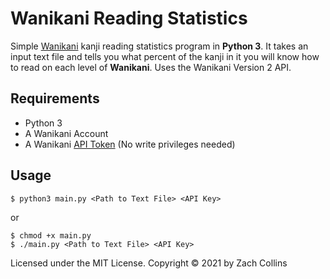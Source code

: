 # Wanikani Reading Statistics

Simple [Wanikani](https://www.wanikani.com) kanji reading statistics program in
**Python 3**. It takes an input text file and tells you what percent of the
kanji in it you will know how to read on each level of **Wanikani**. Uses the
Wanikani Version 2 API.

## Requirements

- Python 3
- A Wanikani Account
- A Wanikani [API Token](https://www.wanikani.com/settings/personal_access_tokens) (No write privileges needed)

## Usage

```
$ python3 main.py <Path to Text File> <API Key>
```

or

```
$ chmod +x main.py
$ ./main.py <Path to Text File> <API Key>
```

Licensed under the MIT License.
Copyright © 2021 by Zach Collins
